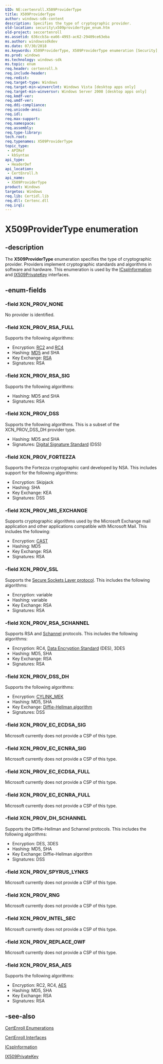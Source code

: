 ```yaml
---
UID: NE:certenroll.X509ProviderType
title: X509ProviderType
author: windows-sdk-content
description: Specifies the type of cryptographic provider.
old-location: security\x509providertype_enum.htm
old-project: seccertenroll
ms.assetid: 636ccb3a-ea66-4993-ac62-29409ce63eba
ms.author: windowssdkdev
ms.date: 07/30/2018
ms.keywords: X509ProviderType, X509ProviderType enumeration [Security], XCN_PROV_DH_SCHANNEL, XCN_PROV_DSS, XCN_PROV_DSS_DH, XCN_PROV_EC_ECDSA_FULL, XCN_PROV_EC_ECDSA_SIG, XCN_PROV_EC_ECNRA_FULL, XCN_PROV_EC_ECNRA_SIG, XCN_PROV_FORTEZZA, XCN_PROV_INTEL_SEC, XCN_PROV_MS_EXCHANGE, XCN_PROV_NONE, XCN_PROV_REPLACE_OWF, XCN_PROV_RNG, XCN_PROV_RSA_AES, XCN_PROV_RSA_FULL, XCN_PROV_RSA_SCHANNEL, XCN_PROV_RSA_SIG, XCN_PROV_SPYRUS_LYNKS, XCN_PROV_SSL, certenroll/X509ProviderType, certenroll/XCN_PROV_DH_SCHANNEL, certenroll/XCN_PROV_DSS, certenroll/XCN_PROV_DSS_DH, certenroll/XCN_PROV_EC_ECDSA_FULL, certenroll/XCN_PROV_EC_ECDSA_SIG, certenroll/XCN_PROV_EC_ECNRA_FULL, certenroll/XCN_PROV_EC_ECNRA_SIG, certenroll/XCN_PROV_FORTEZZA, certenroll/XCN_PROV_INTEL_SEC, certenroll/XCN_PROV_MS_EXCHANGE, certenroll/XCN_PROV_NONE, certenroll/XCN_PROV_REPLACE_OWF, certenroll/XCN_PROV_RNG, certenroll/XCN_PROV_RSA_AES, certenroll/XCN_PROV_RSA_FULL, certenroll/XCN_PROV_RSA_SCHANNEL, certenroll/XCN_PROV_RSA_SIG, certenroll/XCN_PROV_SPYRUS_LYNKS, certenroll/XCN_PROV_SSL, security.x509providertype_enum
ms.prod: windows
ms.technology: windows-sdk
ms.topic: enum
req.header: certenroll.h
req.include-header: 
req.redist: 
req.target-type: Windows
req.target-min-winverclnt: Windows Vista [desktop apps only]
req.target-min-winversvr: Windows Server 2008 [desktop apps only]
req.kmdf-ver: 
req.umdf-ver: 
req.ddi-compliance: 
req.unicode-ansi: 
req.idl: 
req.max-support: 
req.namespace: 
req.assembly: 
req.type-library: 
tech.root: 
req.typenames: X509ProviderType
topic_type:
 - APIRef
 - kbSyntax
api_type:
 - HeaderDef
api_location:
 - CertEnroll.h
api_name:
 - X509ProviderType
product: Windows
targetos: Windows
req.lib: Certidl.lib
req.dll: Certenc.dll
req.irql: 
---
```


# X509ProviderType enumeration


## -description


The <b>X509ProviderType</b> enumeration specifies the type of cryptographic provider. Providers implement cryptographic standards and algorithms in software and hardware. This enumeration is used by the <a href="https://msdn.microsoft.com/en-us/library/Aa375967(v=VS.85).aspx">ICspInformation</a> and <a href="https://msdn.microsoft.com/en-us/library/Aa378921(v=VS.85).aspx">IX509PrivateKey</a> interfaces.


## -enum-fields




### -field XCN_PROV_NONE

No provider is identified.


### -field XCN_PROV_RSA_FULL

Supports the following algorithms:

<ul>
<li>Encryption: <a href="https://msdn.microsoft.com/en-us/library/ms721604(v=VS.85).aspx">RC2</a> and <a href="https://msdn.microsoft.com/en-us/library/ms721604(v=VS.85).aspx">RC4</a></li>
<li>Hashing: <a href="https://msdn.microsoft.com/en-us/library/ms721594(v=VS.85).aspx">MD5</a> and SHA</li>
<li>Key Exchange: <a href="https://msdn.microsoft.com/en-us/library/ms721604(v=VS.85).aspx">RSA</a></li>
<li>Signatures: RSA</li>
</ul>

### -field XCN_PROV_RSA_SIG

Supports the following algorithms:

<ul>
<li>Hashing: MD5 and SHA</li>
<li>Signatures: RSA</li>
</ul>

### -field XCN_PROV_DSS

Supports the following algorithms. This is a subset of the XCN_PROV_DSS_DH provider type.

<ul>
<li>Hashing: MD5 and SHA</li>
<li>Signatures: <a href="https://msdn.microsoft.com/en-us/library/ms721573(v=VS.85).aspx">Digital Signature Standard</a> (DSS)</li>
</ul>

### -field XCN_PROV_FORTEZZA

Supports the Fortezza cryptographic card developed by NSA. This includes support for the following algorithms:

<ul>
<li>Encryption: Skipjack</li>
<li>Hashing: SHA</li>
<li>Key Exchange: KEA</li>
<li>Signatures: DSS</li>
</ul>

### -field XCN_PROV_MS_EXCHANGE

Supports cryptographic algorithms used by the Microsoft Exchange mail application and other applications compatible with Microsoft Mail.
This includes the following:

<ul>
<li>Encryption: <a href="https://msdn.microsoft.com/en-us/library/ms721572(v=VS.85).aspx">CAST</a></li>
<li>Hashing: MD5</li>
<li>Key Exchange: RSA</li>
<li>Signatures: RSA</li>
</ul>

### -field XCN_PROV_SSL

Supports the <a href="https://msdn.microsoft.com/en-us/library/ms721625(v=VS.85).aspx">Secure Sockets Layer protocol</a>. This includes the following algorithms:

<ul>
<li>Encryption: variable</li>
<li>Hashing: variable</li>
<li>Key Exchange: RSA</li>
<li>Signatures: RSA</li>
</ul>

### -field XCN_PROV_RSA_SCHANNEL

Supports RSA and <a href="https://msdn.microsoft.com/en-us/library/ms721625(v=VS.85).aspx">Schannel</a> protocols. This includes the following algorithms:

<ul>
<li>Encryption: RC4, <a href="https://msdn.microsoft.com/en-us/library/ms721573(v=VS.85).aspx">Data Encryption Standard</a> (DES), 3DES</li>
<li>Hashing: MD5, SHA</li>
<li>Key Exchange: RSA</li>
<li>Signatures: RSA</li>
</ul>

### -field XCN_PROV_DSS_DH

Supports the following algorithms:

<ul>
<li>Encryption: <a href="https://msdn.microsoft.com/en-us/library/ms721572(v=VS.85).aspx">CYLINK_MEK</a></li>
<li>Hashing: MD5, SHA</li>
<li>Key Exchange: <a href="https://msdn.microsoft.com/en-us/library/ms721573(v=VS.85).aspx">Diffie-Hellman algorithm</a></li>
<li>Signatures: DSS</li>
</ul>

### -field XCN_PROV_EC_ECDSA_SIG

Microsoft currently does not provide a CSP of this type.


### -field XCN_PROV_EC_ECNRA_SIG

Microsoft currently does not provide a CSP of this type.


### -field XCN_PROV_EC_ECDSA_FULL

Microsoft currently does not provide a CSP of this type.


### -field XCN_PROV_EC_ECNRA_FULL

Microsoft currently does not provide a CSP of this type.


### -field XCN_PROV_DH_SCHANNEL

Supports the Diffie-Hellman and Schannel protocols. This includes the following algorithms:

<ul>
<li>Encryption: DES, 3DES</li>
<li>Hashing: MD5, SHA</li>
<li>Key Exchange: Diffie-Hellman algorithm</li>
<li>Signatures: DSS</li>
</ul>

### -field XCN_PROV_SPYRUS_LYNKS

Microsoft currently does not provide a CSP of this type.


### -field XCN_PROV_RNG

Microsoft currently does not provide a CSP of this type.


### -field XCN_PROV_INTEL_SEC

Microsoft currently does not provide a CSP of this type.


### -field XCN_PROV_REPLACE_OWF

Microsoft currently does not provide a CSP of this type.


### -field XCN_PROV_RSA_AES

Supports the following algorithms:

<ul>
<li>Encryption: RC2, RC4, <a href="https://msdn.microsoft.com/en-us/library/ms721532(v=VS.85).aspx">AES</a></li>
<li>Hashing: MD5, SHA</li>
<li>Key Exchange: RSA</li>
<li>Signatures: RSA</li>
</ul>

## -see-also




<a href="https://msdn.microsoft.com/en-us/library/Aa374846(v=VS.85).aspx">CertEnroll Enumerations</a>



<a href="https://msdn.microsoft.com/en-us/library/Aa374850(v=VS.85).aspx">CertEnroll Interfaces</a>



<a href="https://msdn.microsoft.com/en-us/library/Aa375967(v=VS.85).aspx">ICspInformation</a>



<a href="https://msdn.microsoft.com/en-us/library/Aa378921(v=VS.85).aspx">IX509PrivateKey</a>
 

 

